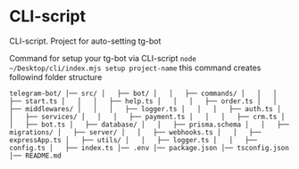 # CLI-script
CLI-script. Project for auto-setting tg-bot

Command for setup your tg-bot via CLI-script
`
node ~/Desktop/cli/index.mjs setup project-name
`
this command creates followind folder structure

`
telegram-bot/
│── src/
│   ├── bot/
│   │   ├── commands/
│   │   │   ├── start.ts
│   │   │   ├── help.ts
│   │   │   ├── order.ts
│   │   ├── middlewares/
│   │   │   ├── logger.ts
│   │   │   ├── auth.ts
│   │   ├── services/
│   │   │   ├── payment.ts
│   │   │   ├── crm.ts
│   │   ├── bot.ts
│   ├── database/
│   │   ├── prisma.schema
│   │   ├── migrations/
│   ├── server/
│   │   ├── webhooks.ts
│   │   ├── expressApp.ts
│   ├── utils/
│   │   ├── logger.ts
│   │   ├── config.ts
│   ├── index.ts
│── .env
│── package.json
│── tsconfig.json
│── README.md
`
